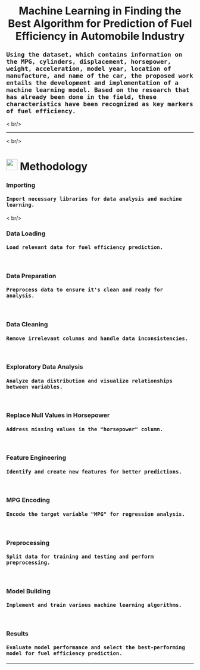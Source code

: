 <h1 align="center" img src="https://media.giphy.com/media/iY8CRBdQXODJSCERIr/giphy.gif" width="50px" >Machine Learning in Finding the Best Algorithm for Prediction of Fuel Efficiency in Automobile Industry</h1>
<h3><samp><strong>Using the dataset, which contains information on the MPG, cylinders, displacement, horsepower, weight, acceleration, model year, location of manufacture, and name of the car, the proposed work entails the development and implementation of a machine learning model. Based on the research that has already been done in the field, these characteristics have been recognized as key markers of fuel efficiency. </strong></samp></h3>
< br/>
<hr>
< br/>
 <h1><img src="https://media.giphy.com/media/iY8CRBdQXODJSCERIr/giphy.gif" width="30px">&nbsp;Methodology</h1>
<h3 align="left">Importing</h3>
<h4><samp><strong>Import necessary libraries for data analysis and machine learning.</strong></samp></h4>
< br/>

<h3 align="left">Data Loading</h3>
<h4><samp><strong>Load relevant data for fuel efficiency prediction.</strong></samp></h4>
<br/>

<h3 align="left">Data Preparation</h3>
<h4><samp><strong>Preprocess data to ensure it's clean and ready for analysis.</strong></samp></h4>
<br/>

<h3 align="left">Data Cleaning</h3>
<h4><samp><strong>Remove irrelevant columns and handle data inconsistencies.</strong></samp></h4>
<br/>

<h3 align="left">Exploratory Data Analysis</h3>
<h4><samp><strong>Analyze data distribution and visualize relationships between variables.</strong></samp></h4>
<br/>

<h3 align="left">Replace Null Values in Horsepower</h3>
<h4><samp><strong>Address missing values in the "horsepower" column.</strong></samp></h4>
<br/>

<h3 align="left">Feature Engineering</h3>
<h4><samp><strong>Identify and create new features for better predictions.</strong></samp></h4>
<br/>

<h3 align="left">MPG Encoding</h3>
<h4><samp><strong>Encode the target variable "MPG" for regression analysis.</strong></samp></h4>
<br/>

<h3 align="left">Preprocessing</h3>
<h4><samp><strong>Split data for training and testing and perform preprocessing.</strong></samp></h4>
<br/>

<h3 align="left">Model Building</h3>
<h4><samp><strong>Implement and train various machine learning algorithms.</strong></samp></h4>
<br/>

<h3 align="left">Results</h3>
<h4><samp><strong>Evaluate model performance and select the best-performing model for fuel efficiency prediction.</strong></samp></h4>

<hr>

